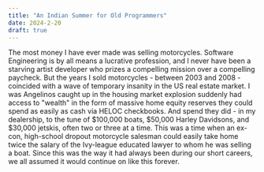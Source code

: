 ```yaml
---
title: "An Indian Summer for Old Programmers"
date: 2024-2-20
draft: true
---
```

The most money I have ever made was selling motorcycles. Software Engineering is by all means a lucrative profession, and I never have been a starving artist developer who prizes a compelling mission over a compelling paycheck. But the years I sold motorcycles - between 2003 and 2008 - coincided with a wave of temporary insanity in the US real estate market. I was  Angelinos caught up in the housing market explosion suddenly had access to "wealth" in the form of massive home equity reserves they could spend as easily as cash via HELOC checkbooks. And spend they did - in my dealership, to the tune of $100,000 boats, $50,000 Harley Davidsons, and $30,000 jetskis, often two or three at a time. This was a time when an ex-con, high-school dropout motorcycle salesman could easily take home twice the salary of the Ivy-league educated lawyer to whom he was selling a boat. Since this was the way it had always been during our short careers, we all assumed it would continue on like this forever. 
<!--stackedit_data:
eyJoaXN0b3J5IjpbLTIxMzk2Mzg5MjAsMjY0NTA0NDM3LC00Nz
AyODEyNzEsLTIwODg3NDY2MTJdfQ==
-->